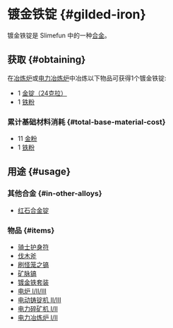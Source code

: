 # 镀金铁锭 {#gilded-iron}

镀金铁锭是 Slimefun 中的一种[合金](/Ingots#alloys)。

## 获取 {#obtaining}

在[冶炼炉](/Smeltery)或[电力冶炼炉](/Electric-Smeltery)中冶炼以下物品可获得1个镀金铁锭:

* 1 [金锭（24克拉）](/Gold-Ingot#Gold-Ingot-24-Carat)
* 1 [铁粉](/Iron-Dust)

### 累计基础材料消耗 {#total-base-material-cost}

* 11 [金粉](/Gold-Dust)
* 1 [铁粉](/Iron-Dust)

## 用途 {#usage}

### 其他合金 {#in-other-alloys}

* [红石合金锭](/Redstone-Alloy-Ingot)

### 物品 {#items}

* [骑士护身符](/Talismans)
* [伐木斧](/Lumber-Axe)
* [刷怪笼之镐](/Pickaxe-of-Containment)
* [矿脉镐](/Pickaxe-of-Vein-Mining)
* [镀金铁套装](/Armor#gilded-iron-armor-set)
* [电炉 I/II/III](/Electric-Furnace)
* [电动铸锭机 II/III](/Electric-Ingot-Factory)
* [电力碎矿机 I/II](/Electric-Ore-Grinder)
* [电力冶炼炉 I/II](/Electric-Smeltery)
